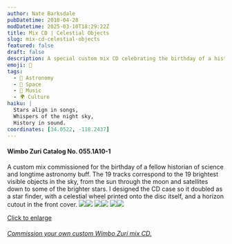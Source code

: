 ```yaml
---
author: Nate Barksdale
pubDatetime: 2010-04-28
modDatetime: 2025-03-10T18:29:22Z
title: Mix CD | Celestial Objects
slug: mix-cd-celestial-objects
featured: false
draft: false
description: A special custom mix CD celebrating the birthday of a historian of science and astronomy enthusiast features 19 tracks corresponding to the brightest visible celestial objects.
emoji: 🌌
tags:
  - 🌌 Astronomy
  - 🌌 Space
  - 🎵 Music
  - 🌍 Culture
haiku: |
  Stars align in songs,  
  Whispers of the night sky,  
  History in sound.
coordinates: [34.0522, -118.2437]
---
```


#### Wimbo Zuri Catalog No. 055.1A10-1

A custom mix commissioned for the birthday of a fellow historian of science and longtime astronomy buff. The 19 tracks correspond to the 19 brightest visible objects in the sky, from the sun through the moon and satellites down to some of the brighter stars. I designed the CD case so it doubled as a star finder, with a celestial wheel printed onto the disc itself, and a horizon cutout in the front cover. [![](https://www.natebarksdale.com/wp-content/uploads/portfolio/celestial6_260.jpg)](https://www.natebarksdale.com/wp-content/uploads/portfolio/celestial6_530.jpg)[![](https://www.natebarksdale.com/wp-content/uploads/portfolio/celestial5_260.jpg)](https://www.natebarksdale.com/wp-content/uploads/portfolio/celestial5_530.jpg) [![](https://www.natebarksdale.com/wp-content/uploads/portfolio/celestial_260.jpg)](https://www.natebarksdale.com/wp-content/uploads/portfolio/celestial_530.jpg)[![](https://www.natebarksdale.com/wp-content/uploads/portfolio/celestial2_260.jpg)](https://www.natebarksdale.com/wp-content/uploads/portfolio/celestial2_530.jpg) [![](https://www.natebarksdale.com/wp-content/uploads/portfolio/celestial3_260.jpg)](https://www.natebarksdale.com/wp-content/uploads/portfolio/celestial3_530.jpg)[![](https://www.natebarksdale.com/wp-content/uploads/portfolio/celestial4_260.jpg)](https://www.natebarksdale.com/wp-content/uploads/portfolio/celestial4_530.jpg)

[Click to enlarge](https://www.natebarksdale.com/wp-content/uploads/portfolio/celestial_530.jpg)

###### [Commission your own custom Wimbo Zuri mix CD.](https://www.natebarksdale.com/?p=342)
